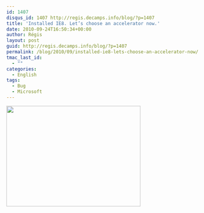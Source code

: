 ```yaml
---
id: 1407
disqus_id: 1407 http://regis.decamps.info/blog/?p=1407
title: 'Installed IE8. Let’s choose an accelerator now.'
date: 2010-09-24T16:50:34+00:00
author: Régis
layout: post
guid: http://regis.decamps.info/blog/?p=1407
permalink: /blog/2010/09/installed-ie8-lets-choose-an-accelerator-now/
tmac_last_id:
  - ""
categories:
  - English
tags:
  - Bug
  - Microsoft
---
```

[<img src="http://regis.decamps.info/blog/wp-content/uploads/2010/09/screenshot-microsoft-ie8-accelerators-350x263.png" alt="" title="screenshot-microsoft-ie8-accelerators" width="350" height="263" class="alignnone size-medium wp-image-1408" srcset="http://regis.decamps.info/blog/wp-content/uploads/2010/09/screenshot-microsoft-ie8-accelerators-350x263.png 350w, http://regis.decamps.info/blog/wp-content/uploads/2010/09/screenshot-microsoft-ie8-accelerators-1024x772.png 1024w, http://regis.decamps.info/blog/wp-content/uploads/2010/09/screenshot-microsoft-ie8-accelerators.png 1062w" sizes="(max-width: 350px) 100vw, 350px" />](http://regis.decamps.info/blog/wp-content/uploads/2010/09/screenshot-microsoft-ie8-accelerators.png)
